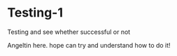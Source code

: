 # Testing-1
Testing and see whether successful or not

Angeltin here. hope can try and understand how to do it!
